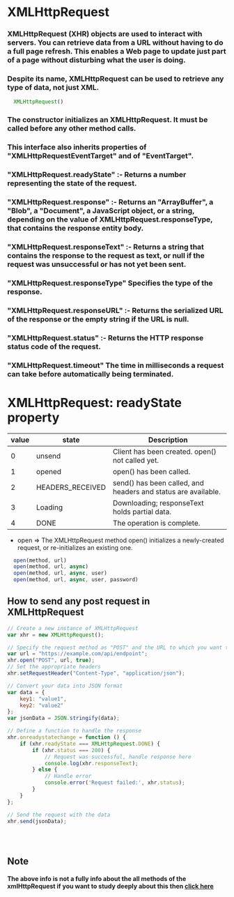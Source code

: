 # XMLHttpRequest
### XMLHttpRequest (XHR) objects are used to interact with servers. You can retrieve data from a URL without having to do a full page refresh. This enables a Web page to update just part of a page without disturbing what the user is doing.

### Despite its name, XMLHttpRequest can be used to retrieve any type of data, not just XML.

```javascript
  XMLHttpRequest()
```
### The constructor initializes an XMLHttpRequest. It must be called before any other method calls. 

### This interface also inherits properties of "XMLHttpRequestEventTarget" and of "EventTarget".

### "XMLHttpRequest.readyState" :- Returns a number representing the state of the request.

### "XMLHttpRequest.response" :- Returns an "ArrayBuffer", a "Blob", a "Document", a JavaScript object, or a string, depending on the value of XMLHttpRequest.responseType, that contains the response entity body.

### "XMLHttpRequest.responseText" :- Returns a string that contains the response to the request as text, or null if the request was unsuccessful or has not yet been sent.

### "XMLHttpRequest.responseType" Specifies the type of the response.

### "XMLHttpRequest.responseURL" :-  Returns the serialized URL of the response or the empty string if the URL is null.

### "XMLHttpRequest.status" :-  Returns the HTTP response status code of the request.

### "XMLHttpRequest.timeout" The time in milliseconds a request can take before automatically being terminated.
 
# XMLHttpRequest: readyState property

| value | state | Description |
| ----- | ----- | ----------- |
| 0     | unsend| Client has been created. open() not called yet.|
|  1    |opened |open() has been called.|
|  2    |HEADERS_RECEIVED |send() has been called, and headers and status are available.|
|  3    |Loading|Downloading; responseText holds partial data.|
|  4   | DONE  |The operation is complete.|


- open  => The XMLHttpRequest method open() initializes a newly-created request, or re-initializes an existing one.
```javascript
  open(method, url)
  open(method, url, async)
  open(method, url, async, user)
  open(method, url, async, user, password)
```
## How to send any post request in XMLHttpRequest

```javascript
// Create a new instance of XMLHttpRequest
var xhr = new XMLHttpRequest();

// Specify the request method as "POST" and the URL to which you want to send the request
var url = "https://example.com/api/endpoint";
xhr.open("POST", url, true);
// Set the appropriate headers
xhr.setRequestHeader("Content-Type", "application/json");

// Convert your data into JSON format
var data = {
    key1: "value1",
    key2: "value2"
};
var jsonData = JSON.stringify(data);

// Define a function to handle the response
xhr.onreadystatechange = function () {
    if (xhr.readyState === XMLHttpRequest.DONE) {
        if (xhr.status === 200) {
            // Request was successful, handle response here
            console.log(xhr.responseText);
        } else {
            // Handle error
            console.error('Request failed:', xhr.status);
        }
    }
};

// Send the request with the data
xhr.send(jsonData);





```




 ## Note
#### The above info is not a fully info about the all methods of the xmlHttpRequest if you want to study deeply about this then [click here ](https://developer.mozilla.org/en-US/docs/Web/API/XMLHttpRequest)